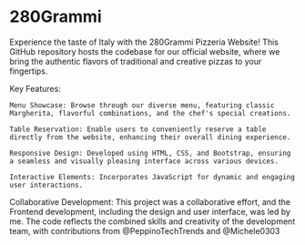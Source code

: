 <h1> 280Grammi </h1>

Experience the taste of Italy with the 280Grammi Pizzeria Website! This GitHub repository hosts the codebase for our official website, where we bring the authentic flavors of traditional and creative pizzas to your fingertips.

Key Features:

    Menu Showcase: Browse through our diverse menu, featuring classic Margherita, flavorful combinations, and the chef's special creations.
    
    Table Reservation: Enable users to conveniently reserve a table directly from the website, enhancing their overall dining experience.
    
    Responsive Design: Developed using HTML, CSS, and Bootstrap, ensuring a seamless and visually pleasing interface across various devices.
    
    Interactive Elements: Incorporates JavaScript for dynamic and engaging user interactions.

Collaborative Development:
This project was a collaborative effort, and the Frontend development, including the design and user interface, was led by me. The code reflects the combined skills and creativity of the development team, with contributions from @PeppinoTechTrends and  <a src=https://github.com/Michele0303>@Michele0303</a>
